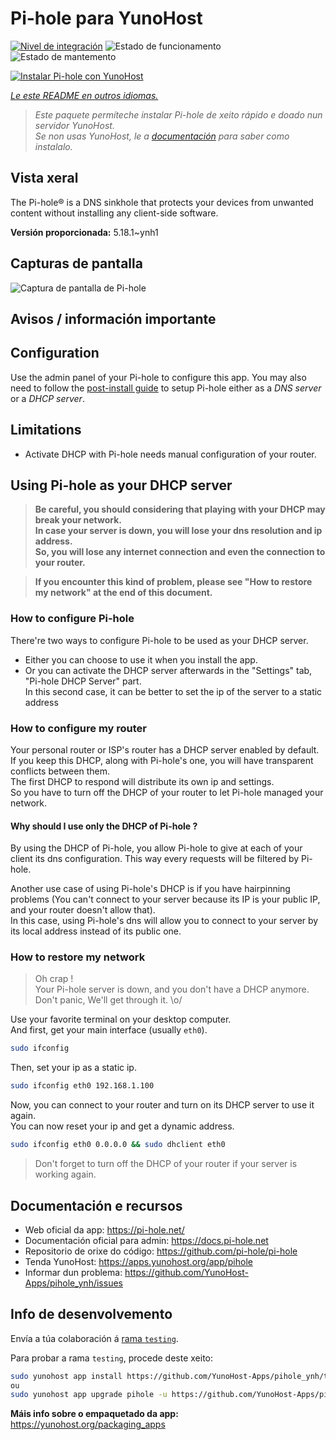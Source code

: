 <!--
NOTA: Este README foi creado automáticamente por <https://github.com/YunoHost/apps/tree/master/tools/readme_generator>
NON debe editarse manualmente.
-->

# Pi-hole para YunoHost

[![Nivel de integración](https://dash.yunohost.org/integration/pihole.svg)](https://dash.yunohost.org/appci/app/pihole) ![Estado de funcionamento](https://ci-apps.yunohost.org/ci/badges/pihole.status.svg) ![Estado de mantemento](https://ci-apps.yunohost.org/ci/badges/pihole.maintain.svg)

[![Instalar Pi-hole con YunoHost](https://install-app.yunohost.org/install-with-yunohost.svg)](https://install-app.yunohost.org/?app=pihole)

*[Le este README en outros idiomas.](./ALL_README.md)*

> *Este paquete permíteche instalar Pi-hole de xeito rápido e doado nun servidor YunoHost.*  
> *Se non usas YunoHost, le a [documentación](https://yunohost.org/install) para saber como instalalo.*

## Vista xeral

The Pi-hole® is a DNS sinkhole that protects your devices from unwanted content without installing any client-side software.

**Versión proporcionada:** 5.18.1~ynh1

## Capturas de pantalla

![Captura de pantalla de Pi-hole](./doc/screenshots/dashboard.png)

## Avisos / información importante

## Configuration

Use the admin panel of your Pi-hole to configure this app. You may also need to follow the [post-install guide](https://docs.pi-hole.net/main/post-install/) to setup Pi-hole either as a *DNS server* or a *DHCP server*.

## Limitations

* Activate DHCP with Pi-hole needs manual configuration of your router.

## Using Pi-hole as your DHCP server

> **Be careful, you should considering that playing with your DHCP may break your network.  
In case your server is down, you will lose your dns resolution and ip address.  
So, you will lose any internet connection and even the connection to your router.**

> **If you encounter this kind of problem, please see "How to restore my network" at the end of this document.**

### How to configure Pi-hole

There're two ways to configure Pi-hole to be used as your DHCP server.
- Either you can choose to use it when you install the app.
- Or you can activate the DHCP server afterwards in the "Settings" tab, "Pi-hole DHCP Server" part.  
In this second case, it can be better to set the ip of the server to a static address

### How to configure my router

Your personal router or ISP's router has a DHCP server enabled by default.  
If you keep this DHCP, along with Pi-hole's one, you will have transparent conflicts between them.  
The first DHCP to respond will distribute its own ip and settings.  
So you have to turn off the DHCP of your router to let Pi-hole managed your network.

#### Why should I use only the DHCP of Pi-hole ?

By using the DHCP of Pi-hole, you allow Pi-hole to give at each of your client its dns configuration. This way every requests will be filtered by Pi-hole.

Another use case of using Pi-hole's DHCP is if you have hairpinning problems (You can't connect to your server because its IP is your public IP, and your router doesn't allow that).  
In this case, using Pi-hole's dns will allow you to connect to your server by its local address instead of its public one.

### How to restore my network

> Oh crap !  
Your Pi-hole server is down, and you don't have a DHCP anymore.  
Don't panic, We'll get through it. \o/

Use your favorite terminal on your desktop computer.  
And first, get your main interface (usually `eth0`).
``` bash
sudo ifconfig
```

Then, set your ip as a static ip.
``` bash
sudo ifconfig eth0 192.168.1.100
```

Now, you can connect to your router and turn on its DHCP server to use it again.  
You can now reset your ip and get a dynamic address.
``` bash
sudo ifconfig eth0 0.0.0.0 && sudo dhclient eth0
```

> Don't forget to turn off the DHCP of your router if your server is working again.
## Documentación e recursos

- Web oficial da app: <https://pi-hole.net/>
- Documentación oficial para admin: <https://docs.pi-hole.net>
- Repositorio de orixe do código: <https://github.com/pi-hole/pi-hole>
- Tenda YunoHost: <https://apps.yunohost.org/app/pihole>
- Informar dun problema: <https://github.com/YunoHost-Apps/pihole_ynh/issues>

## Info de desenvolvemento

Envía a túa colaboración á [rama `testing`](https://github.com/YunoHost-Apps/pihole_ynh/tree/testing).

Para probar a rama `testing`, procede deste xeito:

```bash
sudo yunohost app install https://github.com/YunoHost-Apps/pihole_ynh/tree/testing --debug
ou
sudo yunohost app upgrade pihole -u https://github.com/YunoHost-Apps/pihole_ynh/tree/testing --debug
```

**Máis info sobre o empaquetado da app:** <https://yunohost.org/packaging_apps>
